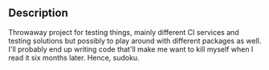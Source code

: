 ## Description ##
Throwaway project for testing things, mainly different CI services and testing solutions but possibly to play around with different packages as well. I'll probably end up writing code that'll make me want to kill myself when I read it six months later. Hence, sudoku.

